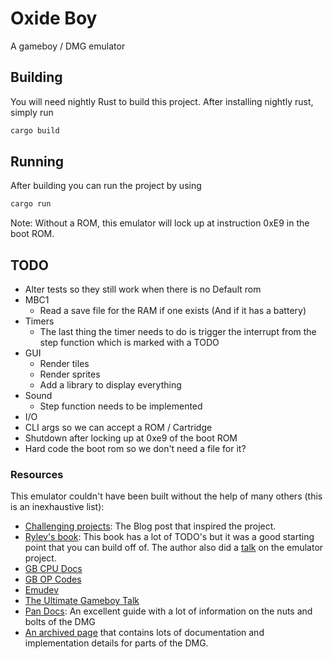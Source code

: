 # Oxide Boy

A gameboy / DMG emulator

## Building

You will need nightly Rust to build this project. After installing nightly rust, simply run

```sh
cargo build
```

## Running

After building you can run the project by using

```sh
cargo run
```

Note: Without a ROM, this emulator will lock up at instruction 0xE9 in the boot ROM.

## TODO

* Alter tests so they still work when there is no Default rom
* MBC1
  * Read a save file for the RAM if one exists (And if it has a battery)
* Timers
  * The last thing the timer needs to do is trigger the interrupt from the step function which is marked with a TODO
* GUI
  * Render tiles
  * Render sprites
  * Add a library to display everything
* Sound
  * Step function needs to be implemented
* I/O
* CLI args so we can accept a ROM / Cartridge
* Shutdown after locking up at 0xe9 of the boot ROM
* Hard code the boot rom so we don't need a file for it?

### Resources

This emulator couldn't have been built without the help of many others (this is an inexhaustive list):

* [Challenging projects](https://web.eecs.utk.edu/~azh/blog/challengingprojects.html): The Blog post that inspired the project.
* [Rylev's book](https://rylev.github.io/DMG-01/public/book/introduction.html): This book has a lot of TODO's but it was a good starting point that you can build off of. The author also did a [talk](https://media.ccc.de/v/rustfest-rome-3-gameboy-emulator#t=1551) on the emulator project.
* [GB CPU Docs](http://marc.rawer.de/Gameboy/Docs/GBCPUman.pdf)
* [GB OP Codes](https://www.pastraiser.com/cpu/gameboy/gameboy_opcodes.html)
* [Emudev](https://emudev.de/gameboy-emulator/overview/)
* [The Ultimate Gameboy Talk](https://www.youtube.com/watch?v=HyzD8pNlpwI&t=29m12s)
* [Pan Docs](https://gbdev.io/pandocs): An excellent guide with a lot of information on the nuts and bolts of the DMG
* [An archived page](https://web.archive.org/web/20181011215339/http://www.codeslinger.co.uk/pages/projects/gameboy.html) that contains lots of documentation and implementation details for parts of the DMG.
